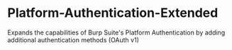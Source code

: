 # Platform-Authentication-Extended
Expands the capabilities of Burp Suite's Platform Authentication by adding additional authentication methods (OAuth v1)
